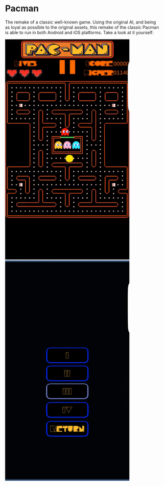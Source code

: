 # Pacman

The remake of a classic well-known game.
Using the original AI, and being as loyal as possible to the original assets, this remake of the classic Pacman is able to run in both Android and iOS platforms.
Take a look at it yourself:


![](gif2.gif) ![](gifothers.gif)
